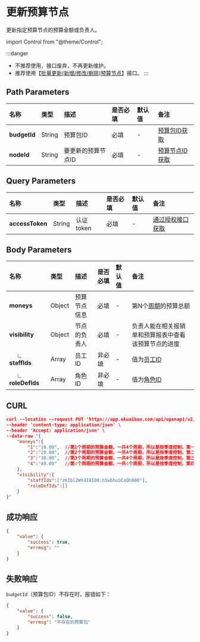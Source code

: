 # 更新预算节点
更新指定预算节点的预算金额或负责人。

import Control from "@theme/Control";

<Control
method="PUT"
url="/api/openapi/v2/budgets/$`budgetId`/node/$`nodeId`/update"
/>

:::danger
- 不推荐使用，接口废弃，不再更新维护。
- 推荐使用【[批量更新(新增/修改/删除)预算节点](/docs/open-api/budget/batch-pdate-budget-node)】接口。
:::

## Path Parameters

| 名称 | 类型 | 描述 | 是否必填 | 默认值 | 备注 |
| :--- | :--- | :--- | :--- |:--- | :--- |
| **budgetId** | String | 预算包ID         | 必填 | - | [预算包ID获取](/docs/open-api/budget/get-budget-list) |
| **nodeId** | String   | 要更新的预算节点ID | 必填 | - | [预算节点ID获取](/docs/open-api/budget/get-budget-details) |

## Query Parameters

| 名称 | 类型 | 描述 | 是否必填 | 默认值 | 备注 |
| :--- | :--- | :--- | :--- |:--- | :--- |
| **accessToken** | String | 认证token | 必填 | - | [通过授权接口获取](/docs/open-api/getting-started/auth) |

## Body Parameters

| 名称 | 类型 | 描述 | 是否必填 | 默认值 | 备注 |
| :--- | :--- | :--- | :--- |:--- | :--- |
|**moneys**              | Object | 预算节点信息 | 必填   | - | 第N个[周期](/docs/open-api/budget/question-answer#问题二)的预算总额 | 
|**visibility**          | Object | 节点的负责人 | 必填   | - | 负责人能在相关报销单和预算报表中查看该预算节点的进度 |
|**&emsp; ∟ staffIds**  | Array  | 员工ID      | 非必填 | - | 值为[员工ID](/docs/open-api/corporation/get-all-staffs) |
|**&emsp; ∟ roleDefIds**| Array  | 角色ID      | 非必填 | - | 值为[角色ID](/docs/open-api/corporation/get-roles-group) |

## CURL
```json
curl --location --request PUT 'https://app.ekuaibao.com/api/openapi/v2/budgets/$u6wbqiMW0Yqo00/node/$1597314291146001/update?accessToken=f_kbtOJVVwdo00' \
--header 'content-type: application/json' \
--header 'Accept: application/json' \
--data-raw '{
    "moneys":{
        "1":"10.00",  //第1个周期的预算金额，一共4个周期，所以是按季度控制，第一季度的预算金额
        "2":"20.00",  //第2个周期的预算金额，一共4个周期，所以是按季度控制，第二季度的预算金额
        "3":"30.00",  //第3个周期的预算金额，一共4个周期，所以是按季度控制，第三季度的预算金额
        "4":"40.00"   //第4个周期的预算金额，一共4个周期，所以是按季度控制，第四季度的预算金额
    },
    "visibility":{
        "staffIds":["zKIbl2WX4I8I00:h5wbhuSCoQh000"],
        "roleDefIds":[]
    }
}'
```

## 成功响应
```json
{
    "value": {
        "success": true,
        "errmsg": ""
    }
} 
```

## 失败响应
`budgetId`（预算包ID）不存在时，报错如下：
```json
{
    "value": {
        "success": false,
        "errmsg": "不存在的预算包"
    }
}
```










